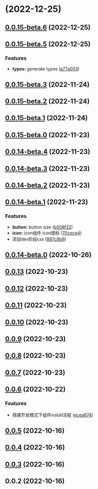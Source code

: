 # [](https://github.com/xxmyyds/toy-design/compare/v0.0.15-beta.6...v) (2022-12-25)



## [0.0.15-beta.6](https://github.com/xxmyyds/toy-design/compare/v0.0.15-beta.5...v0.0.15-beta.6) (2022-12-25)



## [0.0.15-beta.5](https://github.com/xxmyyds/toy-design/compare/v0.0.15-beta.3...v0.0.15-beta.5) (2022-12-25)


### Features

* **types:** generate types ([a77a003](https://github.com/xxmyyds/toy-design/commit/a77a003d160c12839b45fe12ce1b26c145afce33))



## [0.0.15-beta.3](https://github.com/xxmyyds/toy-design/compare/v0.0.15-beta.2...v0.0.15-beta.3) (2022-11-24)



## [0.0.15-beta.2](https://github.com/xxmyyds/toy-design/compare/v0.0.15-beta.1...v0.0.15-beta.2) (2022-11-24)



## [0.0.15-beta.1](https://github.com/xxmyyds/toy-design/compare/v0.0.15-beta.0...v0.0.15-beta.1) (2022-11-24)



## [0.0.15-beta.0](https://github.com/xxmyyds/toy-design/compare/v0.0.14-beta.4...v0.0.15-beta.0) (2022-11-23)



## [0.0.14-beta.4](https://github.com/xxmyyds/toy-design/compare/v0.0.14-beta.3...v0.0.14-beta.4) (2022-11-23)



## [0.0.14-beta.3](https://github.com/xxmyyds/toy-design/compare/v0.0.14-beta.2...v0.0.14-beta.3) (2022-11-23)



## [0.0.14-beta.2](https://github.com/xxmyyds/toy-design/compare/v0.0.14-beta.1...v0.0.14-beta.2) (2022-11-23)



## [0.0.14-beta.1](https://github.com/xxmyyds/toy-design/compare/v0.0.14-beta.0...v0.0.14-beta.1) (2022-11-23)


### Features

* **button:** button size ([b508f32](https://github.com/xxmyyds/toy-design/commit/b508f32c51774cdd04abb475f1cd6f0f41afb604))
* **icon:** icon组件 icon图标 ([70cece4](https://github.com/xxmyyds/toy-design/commit/70cece48b100498158bbd5468b75fa766e684ca4))
* 添加dev阶段css ([897c8b9](https://github.com/xxmyyds/toy-design/commit/897c8b9947315da1eda7d9e0f156a05e9157ea17))



## [0.0.14-beta.0](https://github.com/xxmyyds/toy-design/compare/v0.0.13...v0.0.14-beta.0) (2022-10-26)



## [0.0.13](https://github.com/xxmyyds/toy-design/compare/v0.0.12...v0.0.13) (2022-10-23)



## [0.0.12](https://github.com/xxmyyds/toy-design/compare/v0.0.11...v0.0.12) (2022-10-23)



## [0.0.11](https://github.com/xxmyyds/toy-design/compare/v0.0.10...v0.0.11) (2022-10-23)



## [0.0.10](https://github.com/xxmyyds/toy-design/compare/v0.0.9...v0.0.10) (2022-10-23)



## [0.0.9](https://github.com/xxmyyds/toy-design/compare/v0.0.8...v0.0.9) (2022-10-23)



## [0.0.8](https://github.com/xxmyyds/toy-design/compare/v0.0.7...v0.0.8) (2022-10-23)



## [0.0.7](https://github.com/xxmyyds/toy-design/compare/v0.0.6...v0.0.7) (2022-10-23)



## [0.0.6](https://github.com/xxmyyds/toy-design/compare/v0.0.5...v0.0.6) (2022-10-22)


### Features

* 搭建开发模式下组件install流程 ([ecea674](https://github.com/xxmyyds/toy-design/commit/ecea674fd95075d7927597ceb7bf427b9f49ec6f))



## [0.0.5](https://github.com/xxmyyds/toy-design/compare/v0.0.4...v0.0.5) (2022-10-16)



## [0.0.4](https://github.com/xxmyyds/toy-design/compare/v0.0.3...v0.0.4) (2022-10-16)



## [0.0.3](https://github.com/xxmyyds/toy-design/compare/v0.0.2...v0.0.3) (2022-10-16)



## 0.0.2 (2022-10-16)



